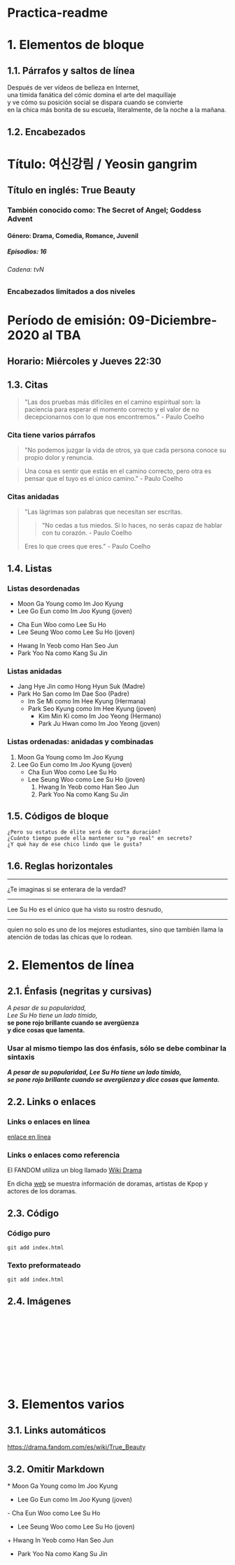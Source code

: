 # Practica-readme

# 1. Elementos de bloque

## 1.1. Párrafos y saltos de línea

Después de ver vídeos de belleza en Internet,  
una tímida fanática del cómic domina el arte del maquillaje  
y ve cómo su posición social se dispara cuando se convierte  
en la chica más bonita de su escuela, literalmente, de la noche a la mañana.

## 1.2. Encabezados

# Título: 여신강림 / Yeosin gangrim

## Título en inglés: True Beauty

### También conocido como: The Secret of Angel; Goddess Advent

#### Género: Drama, Comedia, Romance, Juvenil

##### Episodios: 16

###### Cadena: tvN

### Encabezados limitados a dos niveles

# Período de emisión: 09-Diciembre-2020 al TBA

## Horario: Miércoles y Jueves 22:30

## 1.3. Citas

> "Las dos pruebas más difíciles en el camino espiritual son: la paciencia para esperar el momento correcto y el valor de no decepcionarnos con lo que nos encontremos." - Paulo Coelho

### Cita tiene varios párrafos

> "No podemos juzgar la vida de otros, ya que cada persona conoce su propio dolor y renuncia.

> Una cosa es sentir que estás en el camino correcto, pero otra es pensar que el tuyo es el único camino." - Paulo Coelho

### Citas anidadas

> "Las lágrimas son palabras que necesitan ser escritas.
>
> > "No cedas a tus miedos. Si lo haces, no serás capaz de hablar con tu corazón. - Paulo Coelho
>
> Eres lo que crees que eres." - Paulo Coelho

## 1.4. Listas

### Listas desordenadas

- Moon Ga Young como Im Joo Kyung
- Lee Go Eun como Im Joo Kyung (joven)

* Cha Eun Woo como Lee Su Ho
* Lee Seung Woo como Lee Su Ho (joven)

- Hwang In Yeob como Han Seo Jun
- Park Yoo Na como Kang Su Jin

### Listas anidadas

- Jang Hye Jin como Hong Hyun Suk (Madre)
- Park Ho San como Im Dae Soo (Padre)
  - Im Se Mi como Im Hee Kyung (Hermana)
  - Park Seo Kyung como Im Hee Kyung (joven)
    - Kim Min Ki como Im Joo Yeong (Hermano)
    - Park Ju Hwan como Im Joo Yeong (joven)

### Listas ordenadas: anidadas y combinadas

1. Moon Ga Young como Im Joo Kyung
2. Lee Go Eun como Im Joo Kyung (joven)
   - Cha Eun Woo como Lee Su Ho
   - Lee Seung Woo como Lee Su Ho (joven)
     1. Hwang In Yeob como Han Seo Jun
     2. Park Yoo Na como Kang Su Jin

## 1.5. Códigos de bloque

```
¿Pero su estatus de élite será de corta duración?
¿Cuánto tiempo puede ella mantener su "yo real" en secreto?
¿Y qué hay de ese chico lindo que le gusta?
```

## 1.6. Reglas horizontales

---

¿Te imaginas si se enterara de la verdad?

---

Lee Su Ho es el único que ha visto su rostro desnudo,

---

quien no solo es uno de los mejores estudiantes, sino que también llama la atención de todas las chicas que lo rodean.

# 2. Elementos de línea

## 2.1. Énfasis (negritas y cursivas)

_A pesar de su popularidad,_  
_Lee Su Ho tiene un lado tímido,_  
**se pone rojo brillante cuando se avergüenza**  
**y dice cosas que lamenta.**

### Usar al mismo tiempo las dos énfasis, sólo se debe combinar la sintaxis

**_A pesar de su popularidad, Lee Su Ho tiene un lado tímido,_**  
**_se pone rojo brillante cuando se avergüenza y dice cosas que lamenta._**

## 2.2. Links o enlaces

### Links o enlaces en línea

[enlace en línea](https://drama.fandom.com/es/wiki/True_Beauty)

### Links o enlaces como referencia

El FANDOM utiliza un blog llamado [Wiki Drama][blog]

En dicha [web][blog] se muestra información de doramas, artistas de Kpop y actores de los doramas.

[blog]: https://drama.fandom.com/es/wiki/True_Beauty

## 2.3. Código

### Código puro

`git add index.html`

### Texto preformateado

    git add index.html

## 2.4. Imágenes

![MAMAMOO](C:/Users/kmari/Desktop/Repaso/MAMAMOO.pgn "MAMAMOO")

# 3. Elementos varios

## 3.1. Links automáticos

<https://drama.fandom.com/es/wiki/True_Beauty>

## 3.2. Omitir Markdown

\* Moon Ga Young como Im Joo Kyung

- Lee Go Eun como Im Joo Kyung (joven)

\- Cha Eun Woo como Lee Su Ho

- Lee Seung Woo como Lee Su Ho (joven)

\+ Hwang In Yeob como Han Seo Jun

- Park Yoo Na como Kang Su Jin

